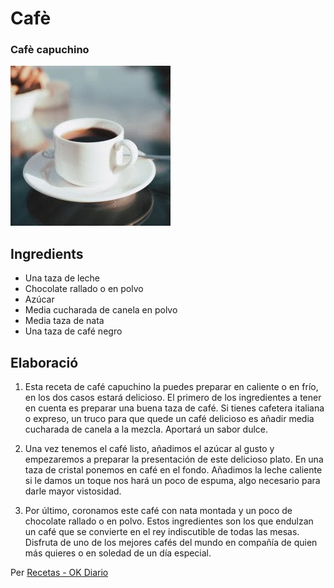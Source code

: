 # Cafè

### **Cafè capuchino**

![Cafè](img/cafe.jpg)

## Ingredients

* Una taza de leche
* Chocolate rallado o en polvo
* Azúcar
* Media cucharada de canela en polvo
* Media taza de nata
* Una taza de café negro


## Elaboració


1. Esta receta de café capuchino la puedes preparar en caliente o en frío, en los dos casos estará delicioso. El primero de los ingredientes a tener en cuenta es preparar una buena taza de café. Si tienes cafetera italiana o expreso, un truco para que quede un café delicioso es añadir media cucharada de canela a la mezcla. Aportará un sabor dulce.

2. Una vez tenemos el café listo, añadimos el azúcar al gusto y empezaremos a preparar la presentación de este delicioso plato. En una taza de cristal ponemos en café en el fondo. Añadimos la leche caliente si le damos un toque nos hará un poco de espuma, algo necesario para darle mayor vistosidad.

3. Por último, coronamos este café con nata montada y un poco de chocolate rallado o en polvo. Estos ingredientes son los que endulzan un café que se convierte en el rey indiscutible de todas las mesas. Disfruta de uno de los mejores cafés del mundo en compañía de quien más quieres o en soledad de un día especial.


Per [Recetas - OK Diario](https://okdiario.com/recetas/cafe-capuchino-1979371)